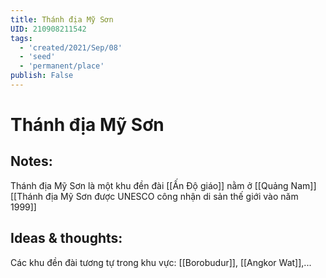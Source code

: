 ```yaml
---
title: Thánh địa Mỹ Sơn
UID: 210908211542
tags:
  - 'created/2021/Sep/08'
  - 'seed'
  - 'permanent/place'
publish: False
---
```

# Thánh địa Mỹ Sơn

## Notes:
Thánh địa Mỹ Sơn là một khu đền đài [[Ấn Độ giáo]] nằm ở [[Quảng Nam]]
[[Thánh địa Mỹ Sơn được UNESCO công nhận di sản thế giới vào năm 1999]]

## Ideas & thoughts:
Các khu đền đài tương tự trong khu vực: [[Borobudur]], [[Angkor Wat]],...
